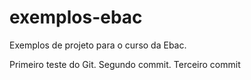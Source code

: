 # exemplos-ebac
Exemplos de projeto para o curso da Ebac.

Primeiro teste do Git. 
Segundo commit.
Terceiro commit